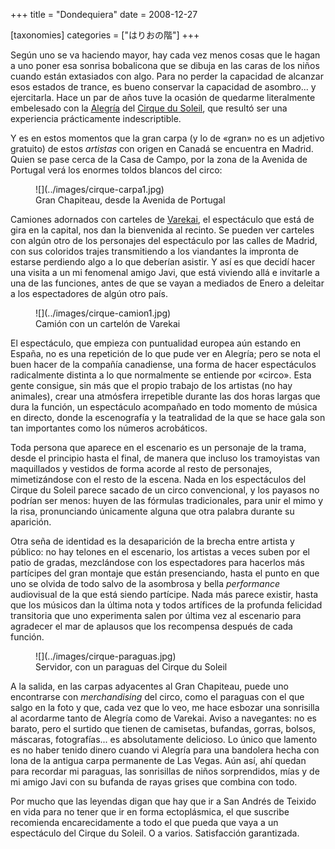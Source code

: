 +++
title = "Dondequiera"
date = 2008-12-27

[taxonomies]
categories = ["はりおの階"]
+++

Según uno se va haciendo mayor, hay cada vez menos cosas que le hagan a
uno poner esa sonrisa bobalicona que se dibuja en las caras de los niños
cuando están extasiados con algo. Para no perder la capacidad de
alcanzar esos estados de trance, es bueno conservar la capacidad de
asombro... y ejercitarla. Hace un par de años tuve la ocasión de
quedarme literalmente embelesado con la
[Alegría](http://www.cirquedusoleil.com/World/es/es/shows/alegria.asp)
del [Cirque du Soleil](http://en.wikipedia.org/wiki/Cirque_du_Soleil),
que resultó ser una experiencia prácticamente indescriptible.

Y es en estos momentos que la gran carpa (y lo de «gran» no es un
adjetivo gratuito) de estos *artistas* con origen en Canadá se encuentra
en Madrid. Quien se pase cerca de la Casa de Campo, por la zona de la
Avenida de Portugal verá los enormes toldos blancos del circo:

<figure class="image">
    ![](../images/cirque-carpa1.jpg)
    <figcaption>Gran Chapiteau, desde la Avenida de Portugal</figcaption>
</figure>

Camiones adornados con carteles de
[Varekai](http://www.cirquedusoleil.com/World/es/es/shows/varekai.asp),
el espectáculo que está de gira en la capital, nos dan la bienvenida al
recinto. Se pueden ver carteles con algún otro de los personajes del
espectáculo por las calles de Madrid, con sus coloridos trajes
transmitiendo a los viandantes la impronta de estarse perdiendo algo a
lo que deberían asistir. Y así es que decidí hacer una visita a un
mi fenomenal amigo Javi, que está viviendo allá e invitarle a una de
las funciones, antes de que se vayan a mediados de Enero a deleitar
a los espectadores de algún otro país.

<figure class="image">
    ![](../images/cirque-camion1.jpg)
    <figcaption>Camión con un cartelón de Varekai</figcaption>
</figure>

El espectáculo, que empieza con puntualidad europea aún estando en
España, no es una repetición de lo que pude ver en Alegría; pero se nota
el buen hacer de la compañía canadiense, una forma de hacer espectáculos
radicalmente distinta a lo que normalmente se entiende por «circo». Esta
gente consigue, sin más que el propio trabajo de los artistas (no hay
animales), crear una atmósfera irrepetible durante las dos horas largas
que dura la función, un espectáculo acompañado en todo momento de música
en directo, donde la escenografía y la teatralidad de la que se hace
gala son tan importantes como los números acrobáticos.

Toda persona que aparece en el escenario es un personaje de la trama,
desde el principio hasta el final, de manera que incluso los tramoyistas
van maquillados y vestidos de forma acorde al resto de personajes,
mimetizándose con el resto de la escena. Nada en los espectáculos del
Cirque du Soleil parece sacado de un circo convencional, y los payasos
no podrían ser menos: huyen de las fórmulas tradicionales, para unir el
mimo y la risa, pronunciando únicamente alguna que otra palabra durante
su aparición.

Otra seña de identidad es la desaparición de la brecha entre artista y
público: no hay telones en el escenario, los artistas a veces suben por
el patio de gradas, mezclándose con los espectadores para hacerlos más
partícipes del gran montaje que están presenciando, hasta el punto en
que uno se olvida de todo salvo de la asombrosa y bella *performance*
audiovisual de la que está siendo partícipe. Nada más parece existir,
hasta que los músicos dan la última nota y todos artífices de la
profunda felicidad transitoria que uno experimenta salen por última vez
al escenario para agradecer el mar de aplausos que los recompensa
después de cada función.

<figure class="image">
    ![](../images/cirque-paraguas.jpg)
    <figcaption>Servidor, con un paraguas del Cirque du Soleil</figcaption>
</figure>

A la salida, en las carpas adyacentes al Gran Chapiteau, puede uno
encontrarse con *merchandising* del circo, como el paraguas con el que
salgo en la foto y que, cada vez que lo veo, me hace esbozar una
sonrisilla al acordarme tanto de Alegría como de Varekai. Aviso a
navegantes: no es barato, pero el surtido que tienen de camisetas,
bufandas, gorras, bolsos, máscaras, fotografías... es absolutamente
delicioso. Lo único que lamento es no haber tenido dinero cuando vi
Alegría para una bandolera hecha con lona de la antigua carpa permanente
de Las Vegas. Aún así, ahí quedan para recordar mi paraguas, las
sonrisillas de niños sorprendidos, mías y de mi amigo Javi con su
bufanda de rayas grises que combina con todo.

Por mucho que las leyendas digan que hay que ir a San Andrés de Teixido
en vida para no tener que ir en forma ectoplásmica, el que suscribe
recomienda encarecidamente a todo el que pueda que vaya a un espectáculo
del Cirque du Soleil. O a varios. Satisfacción garantizada.
